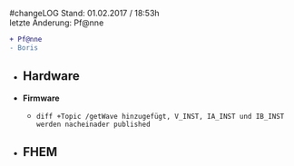 #changeLOG
Stand: 01.02.2017 / 18:53h  
letzte Änderung: Pf@nne

```diff
+ Pf@nne
- Boris
```

- **Hardware**
  - 
  
- **Firmware**
  - ```diff +Topic /getWave hinzugefügt, V_INST, IA_INST und IB_INST werden nacheinader published```

- **FHEM**
  - 
  
